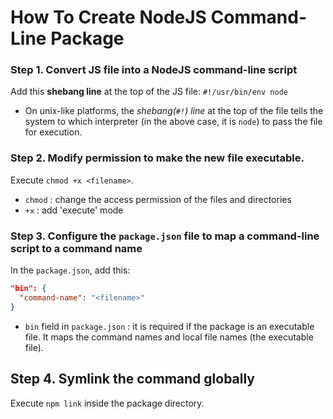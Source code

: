 # How To Create NodeJS Command-Line Package

### Step 1. Convert JS file into a NodeJS command-line script
Add this **shebang line** at the top of the JS file: ```#!/usr/bin/env node``` 
  - On unix-like platforms, the _shebang(`#!`) line_ at the top of the file tells the system to which interpreter (in the above case, it is `node`) to pass the file for execution.

### Step 2. Modify permission to make the new file executable.
Execute `chmod +x <filename>`. 
  - `chmod` : change the access permission of the files and directories
  - `+x` : add 'execute' mode

### Step 3. Configure the `package.json` file to map a command-line script to a command name
In the `package.json`, add this:
  ```json
  "bin": {
    "command-name": "<filename>"
  }
  ```
  - `bin` field in `package.json` : it is required if the package is an executable file. It maps the command names and local file names (the executable file).

## Step 4. Symlink the command globally
Execute `npm link` inside the package directory.